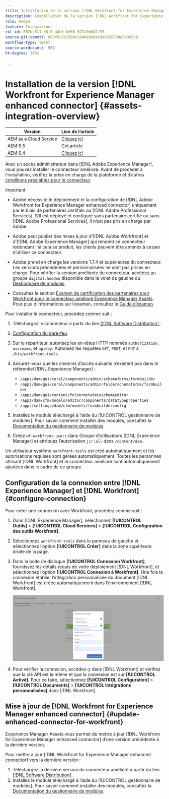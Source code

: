 ```yaml
---
title: Installation de la version [!DNL Workfront for Experience Manager enhanced connector]
description: Installation de la version [!DNL Workfront for Experience Manager enhanced connector]
role: Admin
feature: Integrations
exl-id: 087bc811-e8f8-4db5-b066-627a9b082f57
source-git-commit: 068f6c1c2909c2840e9ad4c0ad295538e543d9c9
workflow-type: tm+mt
source-wordcount: '501'
ht-degree: 100%

---
```


# Installation de la version [!DNL Workfront for Experience Manager enhanced connector] {#assets-integration-overview}

| Version | Lien de l’article |
| -------- | ---------------------------- |
| AEM as a Cloud Service | [Cliquez ici](https://experienceleague.adobe.com/docs/experience-manager-cloud-service/content/assets/integrations/workfront-connector-install.html?lang=fr) |
| AEM 6.5 | Cet article |
| AEM 6.4 | [Cliquez ici](https://experienceleague.adobe.com/docs/experience-manager-64/assets/integrations/workfront-connector-install.html?lang=fr) |

Avec un accès administrateur dans [!DNL Adobe Experience Manager], vous pouvez installer le connecteur amélioré. Avant de procéder à l’installation, vérifiez la prise en charge de la plateforme et d’autres [conditions préalables pour le connecteur](https://one.workfront.com/s/csh?context=2467&amp;pubname=the-new-workfront-experience).

>[!IMPORTANT]
>
>* Adobe nécessite le déploiement et la configuration de [!DNL Adobe Workfront for Experience Manager enhanced connector] uniquement par le biais de partenaires certifiés ou [!DNL Adobe Professional Services]. S’il est déployé et configuré sans partenaire certifié ou sans [!DNL Adobe Professional Services], il n’est pas pris en charge par Adobe.
>
>* Adobe peut publier des mises à jour d’[!DNL Adobe Workfront] et d’[!DNL Adobe Experience Manager] qui rendent ce connecteur redondant ; si cela se produit, les clients peuvent être amenés à cesser d’utiliser ce connecteur.
>
>* Adobe prend en charge les versions 1.7.4 et supérieures du connecteur. Les versions précédentes et personnalisées ne sont pas prises en charge. Pour vérifier la version améliorée du connecteur, accédez au groupe `digital.hoodoo` disponible dans le volet de gauche du [Gestionnaire de modules](https://experienceleague.adobe.com/docs/experience-manager-65/administering/contentmanagement/package-manager.html?lang=fr).
>
>* Consultez la section [Examen de certification des partenaires pour Workfront pour le connecteur amélioré Experience Manager Assets](https://solutionpartners.adobe.com/solution-partners/home/applications/experience_cloud/workfront/journey/dev_core.html). Pour plus d’informations sur l’examen, consultez le [Guide d’examen](https://express.adobe.com/page/Tc7Mq6zLbPFy8/).


Pour installer le connecteur, procédez comme suit :

1. Téléchargez le connecteur à partir du lien [[!DNL Software Distribution] ](https://experience.adobe.com/#/downloads/content/software-distribution/en/aem.html?package=/content/software-distribution/en/details.html/content/dam/aem/public/adobe/packages/cq650/product/assets/workfront-tools.ui.apps.zip).
1. [Configuration du pare-feu](https://one.workfront.com/s/document-item?bundleId=the-new-workfront-experience&amp;topicId=Content%2FAdministration_and_Setup%2FGet_started-WF_administration%2Fconfigure-your-firewall.html?lang=fr).
1. Sur le répartiteur, autorisez les en-têtes HTTP nommés `authorization`, `username`, et `apikey`. Autorisez les requêtes `GET`, `POST`, et `PUT` à `/bin/workfront-tools`.
1. Assurez-vous que les chemins d’accès suivants n’existent pas dans le référentiel [!DNL Experience Manager] :

   * `/apps/dam/gui/coral/components/admin/schemaforms/formbuilder`
   * `/apps/dam/gui/coral/components/admin/folderschemaforms/formbuilder`
   * `/apps/dam/gui/content/foldermetadataschemaeditor`
   * `/apps/dam/cfm/models/editor/components/datatypeproperties`
   * `/apps/settings/dam/cfm/models/formbuilderconfig`

1. Installez le module téléchargé à l’aide du [!UICONTROL gestionnaire de modules]. Pour savoir comment installer des modules, consultez la [Documentation du gestionnaire de modules](/help/sites-administering/package-manager.md).
1. Créez `wf-workfront-users` dans Groupe d’utilisateurs [!DNL Experience Manager] et attribuez l’autorisation `jcr:all` dans `/content/dam`.

Un utilisateur système `workfront-tools` est créé automatiquement et les autorisations requises sont gérées automatiquement. Toutes les personnes utilisant [!DNL Workfront] et le connecteur amélioré sont automatiquement ajoutées dans le cadre de ce groupe.

## Configuration de la connexion entre [!DNL Experience Manager] et [!DNL Workfront] {#configure-connection}

Pour créer une connexion avec Workfront, procédez comme suit :

1. Dans [!DNL Experience Manager], sélectionnez **[!UICONTROL Outils]** > **[!UICONTROL Cloud Services]** > **[!UICONTROL Configuration des outils Workfront]**.

1. Sélectionnez `workfront-tools` dans le panneau de gauche et sélectionnez l’option **[!UICONTROL Créer]** dans la zone supérieure droite de la page.

1. Dans la boîte de dialogue **[!UICONTROL Connexion Workfront]**, fournissez les détails requis de votre déploiement [!DNL Workfront], et sélectionnez l’option **[!UICONTROL Connexion à Workfront]**. Une fois la connexion établie, l’intégration personnalisée du document [!DNL Workfront] est créée automatiquement dans l’environnement [!DNL Workfront].

   ![Connexion [!DNL Experience Manager] et [!DNL Workfront]](/help/assets/assets/wf-connection-config.png)

1. Pour vérifier la connexion, accédez-y dans [!DNL Workfront] et vérifiez que la clé API est la même et que la connexion est sur **[!UICONTROL Activé]**. Pour ce faire, sélectionnez **[!UICONTROL Configuration]** > **[!UICONTROL Documents]** > **[!UICONTROL Intégrations personnalisées]** dans [!DNL Workfront].

## Mise à jour de [!DNL Workfront for Experience Manager enhanced connector] {#update-enhanced-connector-for-workfront}

Experience Manager Assets vous permet de mettre à jour [!DNL Workfront for Experience Manager enhanced connector] d’une version précédente à la dernière version.

Pour mettre à jour [!DNL Workfront for Experience Manager enhanced connector] vers la dernière version :

1. Téléchargez la dernière version du connecteur amélioré à partir du lien [[!DNL Software Distribution] ](https://experience.adobe.com/#/downloads/content/software-distribution/en/aem.html?package=/content/software-distribution/en/details.html/content/dam/aem/public/adobe/packages/cq650/product/assets/workfront-tools.ui.apps.zip).
1. Installez le module téléchargé à l’aide du [!UICONTROL gestionnaire de modules]. Pour savoir comment installer des modules, consultez la [Documentation du gestionnaire de modules](/help/sites-administering/package-manager.md).
